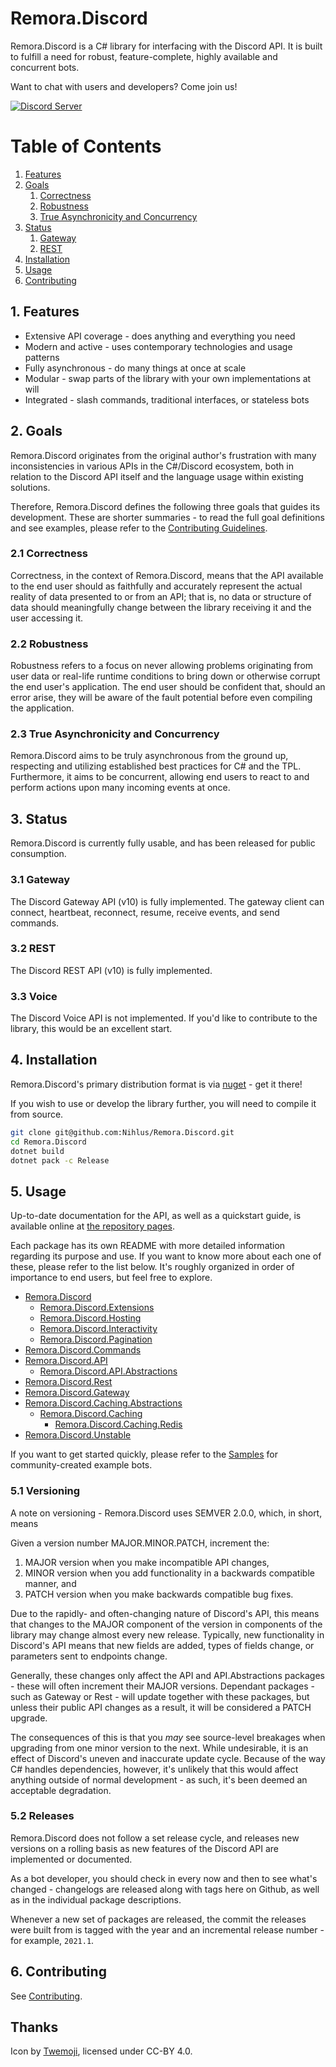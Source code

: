 Remora.Discord
==============

Remora.Discord is a C# library for interfacing with the Discord API. It is built
to fulfill a need for robust, feature-complete, highly available and concurrent 
bots.

Want to chat with users and developers? Come join us!

[![Discord Server][5]][4] 

# Table of Contents
1. [Features](#1-features)
2. [Goals](#2-goals)
    1. [Correctness](#21-correctness)
    2. [Robustness](#22-robustness)
    3. [True Asynchronicity and Concurrency](#23-true-asynchronicity-and-concurrency)
3. [Status](#3-status)
    1. [Gateway](#31-gateway)
    2. [REST](#32-rest)
4. [Installation](#4-installation)
5. [Usage](#5-usage)
6. [Contributing](.github/CONTRIBUTING.md)

## 1. Features
  * Extensive API coverage - does anything and everything you need
  * Modern and active - uses contemporary technologies and usage patterns
  * Fully asynchronous - do many things at once at scale
  * Modular - swap parts of the library with your own implementations at will
  * Integrated - slash commands, traditional interfaces, or stateless bots

## 2. Goals
Remora.Discord originates from the original author's frustration with many 
inconsistencies in various APIs in the C#/Discord ecosystem, both in relation to
the Discord API itself and the language usage within existing solutions.

Therefore, Remora.Discord defines the following three goals that guides its 
development. These are shorter summaries - to read the full goal definitions and
see examples, please refer to the [Contributing Guidelines][2].

### 2.1 Correctness
Correctness, in the context of Remora.Discord, means that the API available to 
the end user should as faithfully and accurately represent the actual reality of
data presented to or from an API; that is, no data or structure of data should 
meaningfully change between the library receiving it and the user accessing it.

### 2.2 Robustness
Robustness refers to a focus on never allowing problems originating from user 
data or real-life runtime conditions to bring down or otherwise corrupt the end 
user's application. The end user should be confident that, should an error 
arise, they will be aware of the fault potential before even compiling the 
application.

### 2.3 True Asynchronicity and Concurrency
Remora.Discord aims to be truly asynchronous from the ground up, respecting and
utilizing established best practices for C# and the TPL. Furthermore, it aims to
be concurrent, allowing end users to react to and perform actions upon many 
incoming events at once.

## 3. Status
Remora.Discord is currently fully usable, and has been released for public 
consumption.

### 3.1 Gateway
The Discord Gateway API (v10) is fully implemented. The gateway client can 
connect, heartbeat, reconnect, resume, receive events, and send commands.

### 3.2 REST
The Discord REST API (v10) is fully implemented.

### 3.3 Voice
The Discord Voice API is not implemented. If you'd like to contribute to the 
library, this would be an excellent start.

## 4. Installation
Remora.Discord's primary distribution format is via [nuget][3] - get it there!

If you wish to use or develop the library further, you will need to compile it 
from source.

```bash
git clone git@github.com:Nihlus/Remora.Discord.git
cd Remora.Discord
dotnet build
dotnet pack -c Release
```

## 5. Usage
Up-to-date documentation for the API, as well as a quickstart guide, is 
available online at [the repository pages][1].

Each package has its own README with more detailed information regarding its 
purpose and use. If you want to know more about each one of these, please refer
to the list below. It's roughly organized in order of importance to end users, 
but feel free to explore.

  * [Remora.Discord](Remora.Discord/README.md)
    * [Remora.Discord.Extensions](Remora.Discord.Extensions/README.md)
    * [Remora.Discord.Hosting](Remora.Discord.Hosting/README.md)
    * [Remora.Discord.Interactivity](Remora.Discord.Interactivity/README.md)
    * [Remora.Discord.Pagination](Remora.Discord.Pagination/README.md)
  * [Remora.Discord.Commands](Remora.Discord.Commands/README.md)
  * [Remora.Discord.API](Backend/Remora.Discord.API/README.md)
    * [Remora.Discord.API.Abstractions](Backend/Remora.Discord.API.Abstractions/README.md)
  * [Remora.Discord.Rest](Backend/Remora.Discord.Rest/README.md)
  * [Remora.Discord.Gateway](Backend/Remora.Discord.Gateway/README.md)
  * [Remora.Discord.Caching.Abstractions](Backend/Remora.Discord.Caching.Abstractions/README.md)
    * [Remora.Discord.Caching](Backend/Remora.Discord.Caching/README.md)
      * [Remora.Discord.Caching.Redis](Backend/Remora.Discord.Caching.Redis/README.md)
  * [Remora.Discord.Unstable](Backend/Remora.Discord.Unstable/README.md)

If you want to get started quickly, please refer to the [Samples][7] for 
community-created example bots.

### 5.1 Versioning
A note on versioning - Remora.Discord uses SEMVER 2.0.0, which, in short, means

Given a version number MAJOR.MINOR.PATCH, increment the:

  1. MAJOR version when you make incompatible API changes,
  2. MINOR version when you add functionality in a backwards compatible manner,
     and
  3. PATCH version when you make backwards compatible bug fixes.

Due to the rapidly- and often-changing nature of Discord's API, this means that 
changes to the MAJOR component of the version in components of the library may
change almost every new release. Typically, new functionality in Discord's API
means that new fields are added, types of fields change, or parameters sent to 
endpoints change.

Generally, these changes only affect the API and API.Abstractions packages - 
these will often increment their MAJOR versions. Dependant packages - such as 
Gateway or Rest - will update together with these packages, but unless their 
public API changes as a result, it will be considered a PATCH upgrade.

The consequences of this is that you *may* see source-level breakages when 
upgrading from one minor version to the next. While undesirable, it is an effect
of Discord's uneven and inaccurate update cycle. Because of the way C# handles
dependencies, however, it's unlikely that this would affect anything outside of 
normal development - as such, it's been deemed an acceptable degradation.

### 5.2 Releases
Remora.Discord does not follow a set release cycle, and releases new versions 
on a rolling basis as new features of the Discord API are implemented or 
documented.

As a bot developer, you should check in every now and then to see what's 
changed - changelogs are released along with tags here on Github, as well as in
the individual package descriptions.

Whenever a new set of packages are released, the commit the releases were built 
from is tagged with the year and an incremental release number - for example,
`2021.1`.

## 6. Contributing
See [Contributing][2].

## Thanks
Icon by [Twemoji][6], licensed under CC-BY 4.0.

[1]: https://nihlus.github.io/Remora.Discord/
[2]: .github/CONTRIBUTING.md
[3]: https://www.nuget.org/packages/Remora.Discord/
[4]: https://discord.gg/tRJbg8HNdt
[5]: https://img.shields.io/static/v1?label=Chat&message=on%20Discord&color=7289da&logo=discord
[6]: https://twemoji.twitter.com/
[7]: https://github.com/Nihlus/Remora.Discord/tree/master/Samples
